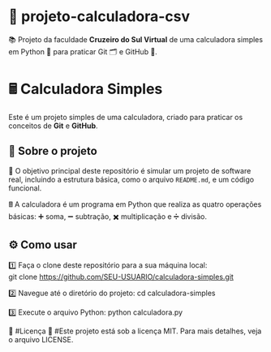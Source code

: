 # 🧮 projeto-calculadora-csv  
📚 Projeto da faculdade **Cruzeiro do Sul Virtual** de uma calculadora simples em Python 🐍 para praticar Git 🗂️ e GitHub 🐙.  

# 🖩 Calculadora Simples  

Este é um projeto simples de uma calculadora, criado para praticar os conceitos de **Git** e **GitHub**.  

## 📖 Sobre o projeto  
🎯 O objetivo principal deste repositório é simular um projeto de software real, incluindo a estrutura básica, como o arquivo `README.md`, e um código funcional.  

🖩 A calculadora é um programa em Python que realiza as quatro operações básicas: ➕ soma, ➖ subtração, ✖️ multiplicação e ➗ divisão.  

## ⚙️ Como usar  
1️⃣ Faça o clone deste repositório para a sua máquina local:  
   git clone https://github.com/SEU-USUARIO/calculadora-simples.git

2️⃣ Navegue até o diretório do projeto:
   cd calculadora-simples

3️⃣ Execute o arquivo Python:
   python calculadora.py



📜 #Licença
📝 #Este projeto está sob a licença MIT. Para mais detalhes, veja o arquivo LICENSE.
